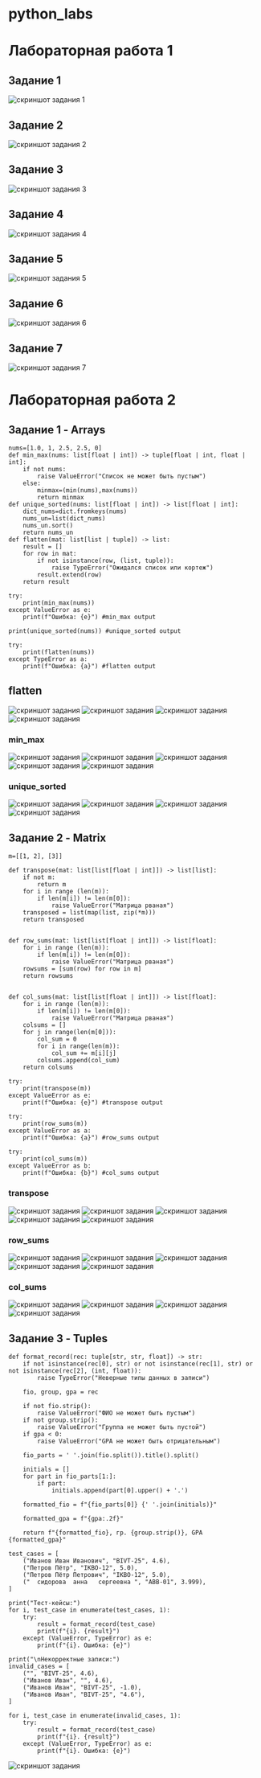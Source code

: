# python_labs

# Лабораторная работа 1
## Задание 1
![скриншот задания 1](images/lab01/img01.png)
## Задание 2
![скриншот задания 2](images/lab01/img02.png)
## Задание 3
![скриншот задания 3](images/lab01/img03.png)
## Задание 4
![скриншот задания 4](images/lab01/img04.png)
## Задание 5
![скриншот задания 5](images/lab01/img05.png)
## Задание 6
![скриншот задания 6](images/lab01/img06.png)
## Задание 7
![скриншот задания 7](images/lab01/img07.png)
# Лабораторная работа 2
## Задание 1 - Arrays
    nums=[1.0, 1, 2.5, 2.5, 0]
    def min_max(nums: list[float | int]) -> tuple[float | int, float | int]:
        if not nums:
            raise ValueError("Список не может быть пустым")
        else:
            minmax=(min(nums),max(nums))
            return minmax
    def unique_sorted(nums: list[float | int]) -> list[float | int]:
        dict_nums=dict.fromkeys(nums)
        nums_un=list(dict_nums)
        nums_un.sort()
        return nums_un
    def flatten(mat: list[list | tuple]) -> list:
        result = []
        for row in mat:
            if not isinstance(row, (list, tuple)):
                raise TypeError("Ожидался список или кортеж")
            result.extend(row)
        return result 
    
    try:      
        print(min_max(nums))
    except ValueError as e:
        print(f"Ошибка: {e}") #min_max output
    
    print(unique_sorted(nums)) #unique_sorted output
    
    try:
        print(flatten(nums))
    except TypeError as a:
        print(f"Ошибка: {a}") #flatten output
## flatten
![скриншот задания](images\lab02\arrays\flatten\arrays_flatten1.png)
![скриншот задания](images\lab02\arrays\flatten\arrays_flatten2.png)
![скриншот задания](images\lab02\arrays\flatten\arrays_flatten3.png)
![скриншот задания](images\lab02\arrays\flatten\arrays_flatten4.png)
### min_max
![скриншот задания](images\lab02\arrays\min_max\arrays_min_max1.png)
![скриншот задания](images\lab02\arrays\min_max\arrays_min_max2.png)
![скриншот задания](images\lab02\arrays\min_max\arrays_min_max3.png)
![скриншот задания](images\lab02\arrays\min_max\arrays_min_max4.png)
![скриншот задания](images\lab02\arrays\min_max\arrays_min_max5.png)
### unique_sorted
![скриншот задания](images\lab02\arrays\unique_sorted\arrays_unique_sorted1.png)
![скриншот задания](images\lab02\arrays\unique_sorted\arrays_unique_sorted2.png)
![скриншот задания](images\lab02\arrays\unique_sorted\arrays_unique_sorted3.png)
![скриншот задания](images\lab02\arrays\unique_sorted\arrays_unique_sorted4.png)
## Задание 2 - Matrix
    m=[[1, 2], [3]]
    
    def transpose(mat: list[list[float | int]]) -> list[list]:
        if not m:
            return m
        for i in range (len(m)):
            if len(m[i]) != len(m[0]):
                raise ValueError("Матрица рваная")
        transposed = list(map(list, zip(*m)))
        return transposed
    
    
    def row_sums(mat: list[list[float | int]]) -> list[float]:
        for i in range (len(m)):
            if len(m[i]) != len(m[0]):
                raise ValueError("Матрица рваная")
        rowsums = [sum(row) for row in m]
        return rowsums
    
    
    def col_sums(mat: list[list[float | int]]) -> list[float]:
        for i in range (len(m)):
            if len(m[i]) != len(m[0]):
                raise ValueError("Матрица рваная")
        colsums = []
        for j in range(len(m[0])):  
            col_sum = 0
            for i in range(len(m)):  
                col_sum += m[i][j]
            colsums.append(col_sum)
        return colsums
                
    try:
        print(transpose(m))
    except ValueError as e:
        print(f"Ошибка: {e}") #transpose output
    
    try:
        print(row_sums(m))
    except ValueError as a:
        print(f"Ошибка: {a}") #row_sums output
    
    try:
        print(col_sums(m))
    except ValueError as b:
        print(f"Ошибка: {b}") #col_sums output
### transpose
![скриншот задания](\images\lab02\matrix\transpose\matrix_transpose1.png)
![скриншот задания](images\lab02\matrix\transpose\matrix_transpose2.png)
![скриншот задания](images\lab02\matrix\transpose\matrix_transpose3.png)
![скриншот задания](images\lab02\matrix\transpose\matrix_transpose4.png)
![скриншот задания](images\lab02\matrix\transpose\matrix_transpose5.png)
### row_sums
![скриншот задания](images\lab02\matrix\row_sums\matrix_row_sums1.png)
![скриншот задания](images\lab02\matrix\row_sums\matrix_row_sums2.png)
![скриншот задания](images\lab02\matrix\row_sums\matrix_row_sums3.png)
![скриншот задания](images\lab02\matrix\row_sums\matrix_row_sums4.png)
![скриншот задания](images\lab02\matrix\row_sums\matrix_row_sums5.png)
### col_sums
![скриншот задания](images\lab02\matrix\col_sums\matrix_col_sums1.png)
![скриншот задания](images\lab02\matrix\col_sums\matrix_col_sums2.png)
![скриншот задания](images\lab02\matrix\col_sums\matrix_col_sums3.png)
![скриншот задания](images\lab02\matrix\col_sums\matrix_col_sums4.png)
## Задание 3 - Tuples
    def format_record(rec: tuple[str, str, float]) -> str:
        if not isinstance(rec[0], str) or not isinstance(rec[1], str) or not isinstance(rec[2], (int, float)):
            raise TypeError("Неверные типы данных в записи")
        
        fio, group, gpa = rec
        
        if not fio.strip():
            raise ValueError("ФИО не может быть пустым")
        if not group.strip():
            raise ValueError("Группа не может быть пустой")
        if gpa < 0:
            raise ValueError("GPA не может быть отрицательным")
        
        fio_parts = ' '.join(fio.split()).title().split()
        
        initials = []
        for part in fio_parts[1:]:  
            if part:  
                initials.append(part[0].upper() + '.')
        
        formatted_fio = f"{fio_parts[0]} {' '.join(initials)}"
        
        formatted_gpa = f"{gpa:.2f}"
        
        return f"{formatted_fio}, гр. {group.strip()}, GPA {formatted_gpa}"
    
    test_cases = [
        ("Иванов Иван Иванович", "BIVT-25", 4.6),
        ("Петров Пётр", "IKBO-12", 5.0),
        ("Петров Пётр Петрович", "IKBO-12", 5.0),
        ("  сидорова  анна   сергеевна ", "ABB-01", 3.999),
    ]
    
    print("Тест-кейсы:")
    for i, test_case in enumerate(test_cases, 1):
        try:
            result = format_record(test_case)
            print(f"{i}. {result}")
        except (ValueError, TypeError) as e:
            print(f"{i}. Ошибка: {e}")
    
    print("\nНекорректные записи:")
    invalid_cases = [
        ("", "BIVT-25", 4.6),  
        ("Иванов Иван", "", 4.6),  
        ("Иванов Иван", "BIVT-25", -1.0),  
        ("Иванов Иван", "BIVT-25", "4.6"),  
    ]
    
    for i, test_case in enumerate(invalid_cases, 1):
        try:
            result = format_record(test_case)
            print(f"{i}. {result}")
        except (ValueError, TypeError) as e:
            print(f"{i}. Ошибка: {e}")
![скриншот задания](images\lab02\tuples\tuples.png)
